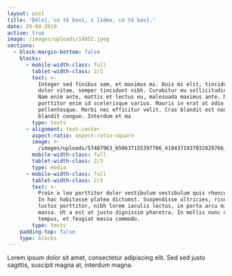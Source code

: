 ```yaml
---
layout: post
title: 'Dělej, co tě baví, s lidma, co tě baví.'
date: 29-04-2019
active: true
image: /images/uploads/14052.jpeg
sections:
  - block-margin-bottom: false
    blocks:
      - mobile-width-class: full
        tablet-width-class: 2/3
        text: >-
          Integer sed finibus sem, et maximus mi. Duis mi elit, tincidunt quis
          dolor vitae, semper tincidunt nibh. Curabitur eu sollicitudin quam.
          Nam enim ante, mattis et lectus eu, malesuada maximus ante. Mauris
          porttitor enim id scelerisque varius. Mauris in erat at odio venenatis
          pellentesque. Morbi nec efficitur velit. Cras blandit est non mauris
          blandit congue. Interdum et ma
        type: texts
      - alignment: text-center
        aspect-ratio: aspect-ratio-square
        image: >-
          /images/uploads/57487963_650637155397766_4184371937032829766_n.jpg-_nc_ht-instagram.fprg2-1.fna.fbcdn.jpeg
        mobile-width-class: full
        tablet-width-class: 2/3
        type: media
      - mobile-width-class: full
        tablet-width-class: 2/3
        text: >-
          Proin a leo porttitor dolor vestibulum vestibulum quis rhoncus lorem.
          In hac habitasse platea dictumst. Suspendisse ultricies, risus at
          luctus porttitor, nibh lorem iaculis lectus, in porta arcu mi vitae
          massa. Ut a est at justo dignissim pharetra. In mollis nunc quis metus
          tempus, et feugiat massa commodo.
        type: texts
    padding-top: false
    type: blocks
---
```

Lorem ipsum dolor sit amet, consectetur adipiscing elit. Sed sed justo sagittis, suscipit magna at, interdum magna.
